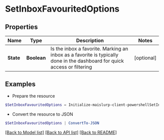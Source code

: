 # SetInboxFavouritedOptions
## Properties

Name | Type | Description | Notes
------------ | ------------- | ------------- | -------------
**State** | **Boolean** | Is the inbox a favorite. Marking an inbox as a favorite is typically done in the dashboard for quick access or filtering | [optional] 

## Examples

- Prepare the resource
```powershell
$SetInboxFavouritedOptions = Initialize-maislurp-client-powershellSetInboxFavouritedOptions  -State null
```

- Convert the resource to JSON
```powershell
$SetInboxFavouritedOptions | ConvertTo-JSON
```

[[Back to Model list]](../README#documentation-for-models) [[Back to API list]](../README#documentation-for-api-endpoints) [[Back to README]](../README)

